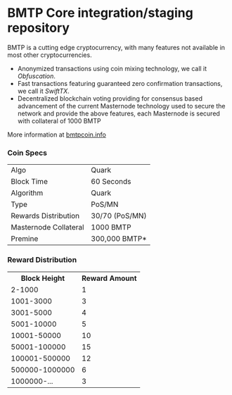 BMTP Core integration/staging repository
=====================================


BMTP is a cutting edge cryptocurrency, with many features not available in most other cryptocurrencies.
- Anonymized transactions using coin mixing technology, we call it _Obfuscation_.
- Fast transactions featuring guaranteed zero confirmation transactions, we call it _SwiftTX_.
- Decentralized blockchain voting providing for consensus based advancement of the current Masternode
  technology used to secure the network and provide the above features, each Masternode is secured
  with collateral of 1000 BMTP


More information at [bmtpcoin.info](http://www.bmtpcoin.info)

### Coin Specs
<table>
<tr><td>Algo</td><td>Quark</td></tr>
<tr><td>Block Time</td><td>60 Seconds</td></tr>
<tr><td>Algorithm</td><td>Quark</td></tr>
<tr><td>Type</td><td>PoS/MN</td></tr>
<tr><td>Rewards Distribution</td><td>30/70 (PoS/MN)</td></tr>
<tr><td>Masternode Collateral</td><td>1000 BMTP</td></tr>
<tr><td>Premine</td><td>300,000 BMTP*</td></tr>
</table>

### Reward Distribution

<table>
<tr><th>Block Height</th><th colspan=3>Reward Amount</th></tr>
<tr><td>2-1000</td><td>1</td></tr>
<tr><td>1001-3000</td><td>3</td></tr>
<tr><td>3001-5000</td><td>4</td></tr>
<tr><td>5001-10000</td><td>5</td></tr>
<tr><td>10001-50000</td><td>10</td></tr>
<tr><td>50001-100000</td><td>15</td></tr>
<tr><td>100001-500000</td><td>12</td></tr>
<tr><td>500000-1000000</td><td>6</td></tr>
<tr><td>1000000-...</td><td>3</td></tr>
</table>
